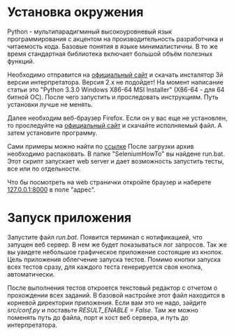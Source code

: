 Установка окружения
===================

Python - мультипарадигминый высокоуровневый язык программирования
с акцентом на производительность разработчика и читаемость кода. Базовые понятия в языке минималистичны.
В то же время стандартная библиотека включает большой объём полезных функций.

Необходимо отправится на [официальный сайт](http://www.python.org/download/)
и скачать инсталятор 3й версии интерпретатора. Версия 2.х не подойдет!
На момент написание статьи это "Python 3.3.0 Windows X86-64 MSI Installer" (X86-64 - для 64 битной ОС).
После чего запустить и проследовать инструкциям. Путь установки лучше не менять.

Далее необходим веб-браузер Firefox. Если он у вас еще не установлен,
то проследуйте на [официальный сайт](http://www.mozilla.org/ru/firefox/new/) и скачайте исполняемый файл.
А затем установите программу.

Сами примеры можно найти по [ссылке](https://bitbucket.org/B7W/seleniumhowto/get/default.zip)
После загрузки архив необходимо распаковать. В папке "SeleniumHowTo" вы найдене run.bat.
Этот скрипт запускает web server и дает возможность запустить тесты, все или по отдельности.

Что бы посмотреть на web странички откройте браузер и наберете [127.0.0.1:8000](http://127.0.0.1:8000/) в поле "адрес".


Запуск приложения
=================

Запустите файл *run.bat*. Появится терминал с нотификацией, что запущен веб сервер.
В нем же будет показываться лог запросов. Так же вы уаидете небольшое графическое приложение состоящие из кнопок.
Цель приложения облегчение запуска тестов. Помимо кнопки запуска всех тестов сразу,
для каждого теста генерируется своя кнопка, автоматически.

После выполнения тестов откроется текстовый редактор с отчетом о прохождении всех заданий.
В базовой настройке этот файл находится в корневой директории приложения.
Если вам это не надо, зайдите *src/conf.py* и поставьте *RESULT_ENABLE = False*.
Там же можно поменять путь до файла, порт и хост веб сервера, и путь до интерпретатора.